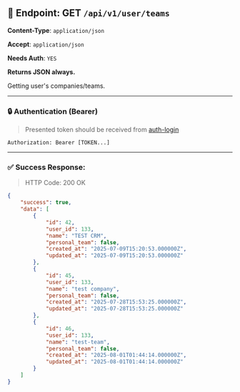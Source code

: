 ## 📡 Endpoint: GET `/api/v1/user/teams`

**Content-Type**: `application/json`

**Accept**: `application/json`

**Needs Auth**: `YES`

**Returns JSON always.**

Getting user's companies/teams.

-------

### 🔒 Authentication (Bearer)

> Presented token should be received from [auth-login](https://github.com/Kuduxaaa/lph-doc/blob/main/auth-login.md)

```
Authorization: Bearer [TOKEN...]
```

------

### ✅ Success Response:

> HTTP Code: 200 OK

```json
{
    "success": true,
    "data": [
        {
            "id": 42,
            "user_id": 133,
            "name": "TEST CRM",
            "personal_team": false,
            "created_at": "2025-07-09T15:20:53.000000Z",
            "updated_at": "2025-07-09T15:20:53.000000Z"
        },
        {
            "id": 45,
            "user_id": 133,
            "name": "test company",
            "personal_team": false,
            "created_at": "2025-07-28T15:53:25.000000Z",
            "updated_at": "2025-07-28T15:53:25.000000Z"
        },
        {
            "id": 46,
            "user_id": 133,
            "name": "test-team",
            "personal_team": false,
            "created_at": "2025-08-01T01:44:14.000000Z",
            "updated_at": "2025-08-01T01:44:14.000000Z"
        }
    ]
}
```
